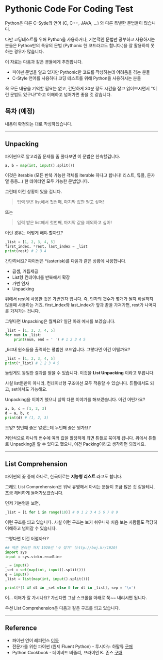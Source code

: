 Pythonic Code For Coding Test
=============================
Python은 다른 C-Sytle의 언어 (C, C++, JAVA, ...) 와 다른 특별한 문법들이 많습니다.

다만 코딩테스트를 위해 Python을 사용하거나, 기본적인 문법만 공부하고 사용하시는 분들은 Python만의 특유의 문법 (Pythonic 한 코드라고도 합니다.)을 잘 활용하지 못하는 경우가 많습니다.

이 자료는 다음과 같은 분들에게 추천합니다.
- 파이썬 문법을 알고 있지만 Pythonic한 코드를 작성하는데 어려움을 겪는 분들
- C-Style 언어를 사용하다 코딩 테스트를 위해 Python을 사용하시는 분들

꼭 모든 내용을 기억할 필요는 없고, 간단하게 30분 정도 시간을 잡고 읽어보시면서 "이런 문법도 있구나!"하고 이해하고 넘어가면 좋을 것 같습니다.

목차 (예정)
-----------
내용이 확정되는 대로 작성하겠습니다.
* * *
## Unpacking
파이썬으로 알고리즘 문제를 좀 풀다보면 이 문법은 친숙할겁니다.

```python
a, b = map(int, input().split())
```
이것은 iterable (모든 반복 가능한 객체를 iterable 하다고 합니다! 리스트, 튜플, 문자열 등등...) 한 데이터엔 모두 가능한 문법입니다.

그런데 이런 상황이 있을 겁니다.

> 입력 받은 list에서 첫번째, 마지막 값만 얻고 싶어!

또는

> 입력 받은 list에서 첫번째, 마지막 값을 제외하고 싶어!

이런 경우는 어떻게 해야 할까요?
```python
_list = [1, 2, 3, 4, 5]
first_index, *rest, last_index = _list
print(rest) # 2 3 4
```
간단하네요?
파이썬은 *(asterisk)를 다음과 같은 상황에 사용합니다.

- 곱셈, 거듭제곱
- List형 컨테이너를 반복해서 확장
- 가변 인자
- Unpacking

위에서 rest에 사용한 것은 가변인자 입니다. 즉, 인자의 갯수가 몇개가 될지 확실하지 않을때 사용하는 거죠.
first_index와 last_index가 앞과 끝을 가져가면, rest가 나머지를 가져가는 겁니다.

그렇다면 Unpacking은 뭘까요?
일단 아래 예시를 보겠습니다.
```python
_list = [1, 2, 3, 4, 5]
for num in _list:
    print(num, end = ' ') # 1 2 3 4 5
```
_list내 원소들을 출력하는 평범한 코드입니다. 그렇다면 이건 어떨까요?
```python
_list = [1, 2, 3, 4, 5]
print(*_list) # 1 2 3 4 5
```
놀랍게도 동일한 결과를 얻을 수 있습니다. 이것을 **List Unpacking** 이라고 부릅니다.

사실 list뿐만이 아니라, 컨테이너형 구조에선 모두 적용할 수 있습니다. 튜플에서도 되고, set에서도 가능해요.

Unpacking을 이야기 했으니 살짝 다른 이야기를 해보겠습니다. 이건 어떤가요?
```python
a, b, c = [1, 2, 3]
d = a, b, c
print(d) # (1, 2, 3)
```
오잉? 첫번째 줄은 알겠는데 두번째 줄은 뭔가요?

저런식으로 하나의 변수에 여러 값을 할당하게 되면 튜플로 묶이게 됩니다. 위에서 튜플로 Unpacking을 할 수 있다고 했으니, 이건 Packing이라고 생각하면 되겠네요.
* * *
## List Comprehension
파이썬의 꽃 중에 하나로, 한국어로는 **지능형 리스트** 라고도 합니다.

그래도 List Comprehension은 워낙 유명해서 아시는 분들이 조금 많은 것 같을테니, 조금 헤비하게 들어가보겠습니다.

먼저 기본형을 보면,
```python
_list = [i for i in range(10)] # 0 1 2 3 4 5 6 7 8 9
```
이런 구조를 띄고 있습니다. 사실 이런 구조는 보기 쉬우니까 처음 보는 사람들도 적당히 이해하고 넘어갈 수 있습니다.

그렇다면 이건 어떨까요?
```python
## 백준 온라인 저지 1920번 "수 찾기" (http://boj.kr/1920)
import sys
input = sys.stdin.readline

_ = input()
_set = set(map(int, input().split()))
q = input()
_list = list(map(int, input().split()))

print(*[1 if dt in _set else 0 for dt in _list], sep = '\n')
```
어... 이해가 잘 가시나요? 가신다면 그냥 스크롤을 아래로 쭉~~ 내리시면 됩니다.

우선 List Comprehension은 다음과 같은 구조를 띄고 있습니다.
* * *
Reference
---------
- 파이썬 언어 레퍼런스 [이동](https://docs.python.org/ko/3/reference/index.html)
- 전문가를 위한 파이썬 (원제 Fluent Python) - 루시아누 하말류 [구매](https://www.aladin.co.kr/shop/wproduct.aspx?ItemId=88728476)
- Python Cookbook - 데이비드 비즐리, 브라이언 K. 존스 [구매](https://www.aladin.co.kr/shop/wproduct.aspx?ItemId=35468006)